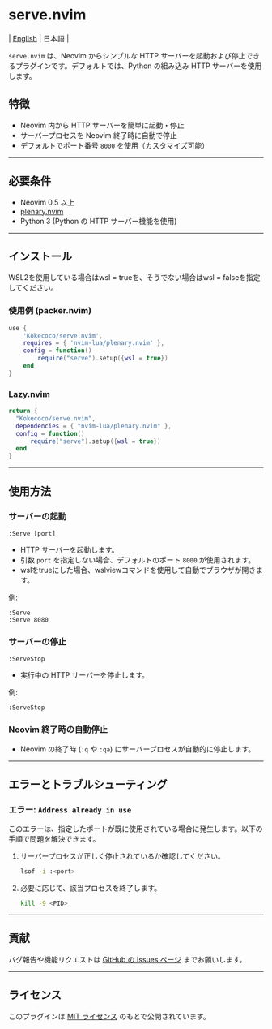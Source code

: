 # serve.nvim

| [English](https://github.com/Kokecoco/serve.nvim/blob/main/README.md) | 日本語 |

`serve.nvim` は、Neovim からシンプルな HTTP サーバーを起動および停止できるプラグインです。デフォルトでは、Python の組み込み HTTP サーバーを使用します。

## 特徴

- Neovim 内から HTTP サーバーを簡単に起動・停止
- サーバープロセスを Neovim 終了時に自動で停止
- デフォルトでポート番号 `8000` を使用（カスタマイズ可能）

---

## 必要条件

- Neovim 0.5 以上
- [plenary.nvim](https://github.com/nvim-lua/plenary.nvim)
- Python 3 (Python の HTTP サーバー機能を使用)

---

## インストール

WSL2を使用している場合はwsl = trueを、そうでない場合はwsl = falseを指定してください。

### 使用例 (packer.nvim)

```lua
use {
    'Kokecoco/serve.nvim',
    requires = { 'nvim-lua/plenary.nvim' },
    config = function()
        require("serve").setup({wsl = true})
    end
}
```

### Lazy.nvim

```lua
return {
  "Kokecoco/serve.nvim",
  dependencies = { "nvim-lua/plenary.nvim" },
  config = function()
      require("serve").setup({wsl = true})
  end
}
```

---

## 使用方法

### サーバーの起動

`:Serve [port]`

- HTTP サーバーを起動します。
- 引数 `port` を指定しない場合、デフォルトのポート `8000` が使用されます。
- wslをtrueにした場合、wslviewコマンドを使用して自動でブラウザが開きます。

例:

```vim
:Serve
:Serve 8080
```

### サーバーの停止

`:ServeStop`

- 実行中の HTTP サーバーを停止します。

例:

```vim
:ServeStop
```

### Neovim 終了時の自動停止

- Neovim の終了時 (`:q` や `:qa`) にサーバープロセスが自動的に停止します。

---

## エラーとトラブルシューティング

### エラー: `Address already in use`

このエラーは、指定したポートが既に使用されている場合に発生します。以下の手順で問題を解決できます。

1. サーバープロセスが正しく停止されているか確認してください。
   ```bash
   lsof -i :<port>
   ```
2. 必要に応じて、該当プロセスを終了します。
   ```bash
   kill -9 <PID>
   ```

---

## 貢献

バグ報告や機能リクエストは [GitHub の Issues ページ](https://github.com/Kokecoco/serve.nvim/issues) までお願いします。

---

## ライセンス

このプラグインは [MIT ライセンス](LICENSE) のもとで公開されています。
